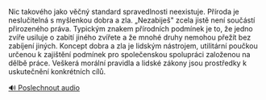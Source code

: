 
Nic takového jako věčný standard spravedlnosti neexistuje. Příroda je neslučitelná s myšlenkou dobra a zla. „Nezabiješ" zcela jistě není součástí přirozeného práva. Typickým znakem přírodních podmínek je to, že jedno zvíře usiluje o zabití jiného zvířete a že mnohé druhy nemohou přežít bez zabíjení jiných. Koncept dobra a zla je lidským nástrojem, utilitární poučkou určenou k zajištění podmínek pro společenskou spolupráci založenou na dělbě práce. Veškerá morální pravidla a lidské zákony jsou prostředky k uskutečnění konkrétních cílů.

[🔊 Poslechnout audio](/data/7-paragraphs/audio/chapter_145/para_010-Nic-takovho-jako-vn-standard-spravedlnosti-nee.mp3)
